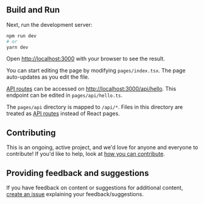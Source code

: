 ## Build and Run

Next, run the development server:

```bash
npm run dev
# or
yarn dev
```

Open [http://localhost:3000](http://localhost:3000) with your browser to see the result.

You can start editing the page by modifying `pages/index.tsx`. The page auto-updates as you edit the file.

[API routes](https://nextjs.org/docs/api-routes/introduction) can be accessed on [http://localhost:3000/api/hello](http://localhost:3000/api/hello). This endpoint can be edited in `pages/api/hello.ts`.

The `pages/api` directory is mapped to `/api/*`. Files in this directory are treated as [API routes](https://nextjs.org/docs/api-routes/introduction) instead of React pages.

## Contributing

This is an ongoing, active project, and we'd love for anyone and everyone to contribute!
If you'd like to help, look at [how you can contribute](./CONTRIBUTING.md).

## Providing feedback and suggestions

If you have feedback on content or suggestions for additional content, [create an issue](https://github.com/Unboxed-Software/solana-course/issues/new) explaining your feedback/suggestions.